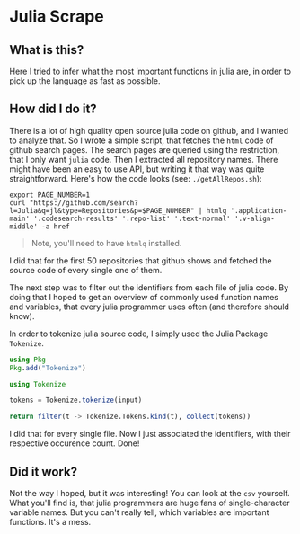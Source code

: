 # Julia Scrape

## What is this?

Here I tried to infer what the most important functions in julia are, in order to pick up the language as fast as possible.

## How did I do it?

There is a lot of high quality open source julia code on github, and I wanted to analyze that.
So I wrote a simple script, that fetches the `html` code of github search pages.
The search pages are queried using the restriction, that I only want `julia` code.
Then I extracted all repository names. There might have been an easy to use API, but writing it that way was quite straightforward.
Here's how the code looks (see: `./getAllRepos.sh`):

```shell
export PAGE_NUMBER=1
curl "https://github.com/search?l=Julia&q=jl&type=Repositories&p=$PAGE_NUMBER" | htmlq '.application-main' '.codesearch-results' '.repo-list' '.text-normal' '.v-align-middle' -a href
```

> Note, you'll need to have `htmlq` installed.

I did that for the first 50 repositories that github shows and fetched the source code of every single one of them.

The next step was to filter out the identifiers from each file of julia code.
By doing that I hoped to get an overview of commonly used function names and variables, that every julia programmer uses often (and therefore should know).

In order to tokenize julia source code, I simply used the Julia Package `Tokenize`.

```julia
using Pkg
Pkg.add("Tokenize")

using Tokenize

tokens = Tokenize.tokenize(input)

return filter(t -> Tokenize.Tokens.kind(t), collect(tokens))
```

I did that for every single file.
Now I just associated the identifiers, with their respective occurence count. Done!

## Did it work?

Not the way I hoped, but it was interesting! You can look at the `csv` yourself.
What you'll find is, that julia programmers are huge fans of single-character variable names.
But you can't really tell, which variables are important functions. It's a mess.
